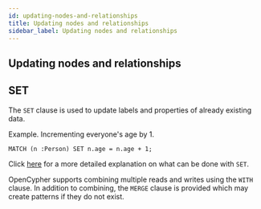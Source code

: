 ```yaml
---
id: updating-nodes-and-relationships
title: Updating nodes and relationships
sidebar_label: Updating nodes and relationships
---
```


## Updating nodes and relationships

## SET

The `SET` clause is used to update labels and properties of already existing
data.

Example. Incrementing everyone's age by 1.

```cypher
MATCH (n :Person) SET n.age = n.age + 1;
```

Click
[here](./clauses/set.md)
for a more detailed explanation on what can be done with `SET`.

OpenCypher supports combining multiple reads and writes using the
`WITH` clause. In addition to combining, the `MERGE` clause is provided which
may create patterns if they do not exist.
